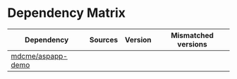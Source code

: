 # Dependency Matrix

Dependency | Sources | Version | Mismatched versions
---------- | ------- | ------- | -------------------
[mdcme/aspapp-demo](https://github.com/mdcme/aspapp-demo.git) |  | []() | 
